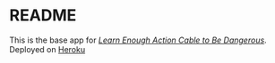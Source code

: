 # README

This is the base app for [*Learn Enough Action Cable to Be Dangerous*](https://www.learnenough.com/action-cable-tutorial).
Deployed on [Heroku](https://protected-spire-94925.herokuapp.com/)